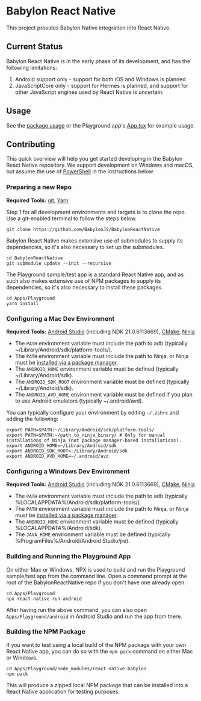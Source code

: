 # Babylon React Native

This project provides Babylon Native integration into React Native.

## Current Status

Babylon React Native is in the early phase of its development, and has the following limitations:

1. Android support only - support for both iOS and Windows is planned.
1. JavaScriptCore only - support for Hermes is planned, and support for other JavaScript engines used by React Native is uncertain.

## Usage

See the [package usage](Apps/Playground/node_modules/@babylonjs/react-native/README.md) or the Playground app's [App.tsx](Apps/Playground/App.tsx) for example usage.

## Contributing

This quick overview will help you get started developing in the Babylon React Native repository. We support development on Windows and macOS, but assume the use of [PowerShell](https://docs.microsoft.com/en-us/powershell/scripting/install/installing-powershell) in the instructions below.

### **Preparing a new Repo**

**Required Tools:** [git](https://git-scm.com/), [Yarn](https://classic.yarnpkg.com/en/docs/install)

Step 1 for all development environments and targets is to clone the repo. Use a git-enabled terminal to follow the steps below.

```
git clone https://github.com/BabylonJS/BabylonReactNative
```

Babylon React Native makes extensive use of submodules to supply its dependencies, so it's also necessary to set up the submodules.

```
cd BabylonReactNative
git submodule update --init --recursive
```

The Playground sample/test app is a standard React Native app, and as such also makes extensive use of NPM packages to supply its dependencies, so it's also necessary to install these packages.

```
cd Apps/Playground
yarn install
```

### **Configuring a Mac Dev Environment**

**Required Tools:** [Android Studio](https://developer.android.com/studio/) (including NDK 21.0.6113669), [CMake](https://cmake.org/), [Ninja](https://ninja-build.org/)

- The `PATH` environment variable must include the path to adb (typically ~/Library/Android/sdk/platform-tools/).
- The `PATH` environment variable must include the path to Ninja, or Ninja must be [installed via a package manager](https://github.com/ninja-build/ninja/wiki/Pre-built-Ninja-packages).
- The `ANDROID_HOME` environment variable must be defined (typically ~/Library/Android/sdk).
- The `ANDROID_SDK_ROOT` environment variable must be defined (typically ~/Library/Android/sdk).
- The `ANDROID_AVD_HOME` environment variable must be defined if you plan to use Android emulators (typically ~/.android/avd).

You can typically configure your environment by editing `~/.zshrc` and adding the following:

```
export PATH=$PATH:~/Library/Android/sdk/platform-tools/
export PATH=$PATH:~/path_to_ninja_binary/ # Only for manual installations of Ninja (not package manager-based installations).
export ANDROID_HOME=~/Library/Android/sdk
export ANDROID_SDK_ROOT=~/Library/Android/sdk
export ANDROID_AVD_HOME=~/.android/avd
```

### **Configuring a Windows Dev Environment**

**Required Tools:** [Android Studio](https://developer.android.com/studio/) (including NDK 21.0.6113669), [CMake](https://cmake.org/), [Ninja](https://ninja-build.org/)

- The `PATH` environment variable must include the path to adb (typically %LOCALAPPDATA%/Android/sdk/platform-tools/).
- The `PATH` environment variable must include the path to Ninja, or Ninja must be [installed via a package manager](https://github.com/ninja-build/ninja/wiki/Pre-built-Ninja-packages).  
- The `ANDROID_HOME` environment variable must be defined (typically %LOCALAPPDATA%/Android/sdk).
- The `JAVA_HOME` environment variable must be defined (typically %ProgramFiles%/Android/Android Studio/jre).


### **Building and Running the Playground App**

On either Mac or Windows, NPX is used to build and run the Playground sample/test app from the command line. Open a command prompt at the root of the BabylonReactNative repo if you don't have one already open.

```
cd Apps/Playground
npx react-native run-android
```

After having run the above command, you can also open `Apps/Playground/android` in Android Studio and run the app from there.

### **Building the NPM Package**

If you want to test using a local build of the NPM package with your own React Native app, you can do so with the `npm pack` command on either Mac or Windows.

```
cd Apps/Playground/node_modules/react-native-babylon
npm pack
```

This will produce a zipped local NPM package that can be installed into a React Native application for testing purposes.
